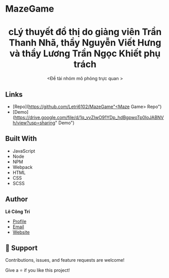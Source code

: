 # MazeGame

<h1 align="center">cLý thuyết đồ thị do giảng viên Trần Thanh Nhã, thầy Nguyễn Viết Hưng và thầy Lương Trần Ngọc Khiết phụ trách</h1> 

<p align="center"><Đề tài nhóm mô phỏng trực quan  ></p>

## Links
  
- [Repo](https://github.com/Letri6102/MazeGame"<Maze Game> Repo")
- [Demo](https://drive.google.com/file/d/1q_vvZIwO91YDp_hdBgpwoTp0IoJABNVh/view?usp=sharing" <Demo> Demo")
## Built With

- JavaScript
- Node
- NPM
- Webpack
- HTML
- CSS
- SCSS
  
## Author

**Lê Công Trí**

- [Profile](https://github.com/Letri6102 "LeTri")
- [Email](mailto:letri6102@gmail.com?subject=Hi "Hi!")
- [Website](https://maze-game-ltdt.netlify.app/ "Welcome")
  
## 🤝 Support

Contributions, issues, and feature requests are welcome!

Give a ⭐️ if you like this project!

